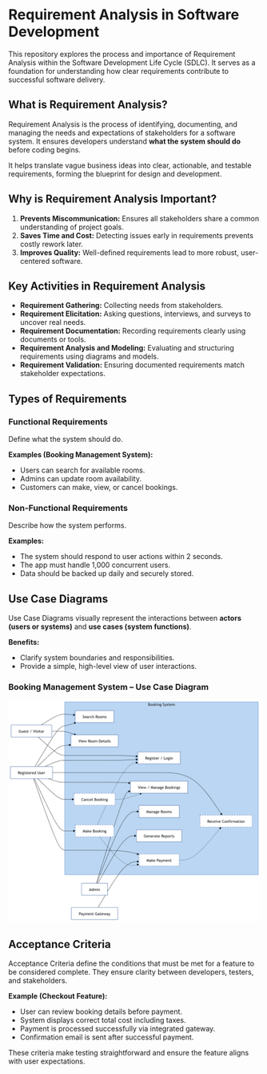
# Requirement Analysis in Software Development

This repository explores the process and importance of Requirement Analysis within the Software Development Life Cycle (SDLC). It serves as a foundation for understanding how clear requirements contribute to successful software delivery.

## What is Requirement Analysis?

Requirement Analysis is the process of identifying, documenting, and managing the needs and expectations of stakeholders for a software system. It ensures developers understand **what the system should do** before coding begins.

It helps translate vague business ideas into clear, actionable, and testable requirements, forming the blueprint for design and development.
## Why is Requirement Analysis Important?

1. **Prevents Miscommunication:** Ensures all stakeholders share a common understanding of project goals.
2. **Saves Time and Cost:** Detecting issues early in requirements prevents costly rework later.
3. **Improves Quality:** Well-defined requirements lead to more robust, user-centered software.


## Key Activities in Requirement Analysis

- **Requirement Gathering:** Collecting needs from stakeholders.
- **Requirement Elicitation:** Asking questions, interviews, and surveys to uncover real needs.
- **Requirement Documentation:** Recording requirements clearly using documents or tools.
- **Requirement Analysis and Modeling:** Evaluating and structuring requirements using diagrams and models.
- **Requirement Validation:** Ensuring documented requirements match stakeholder expectations.

## Types of Requirements

### Functional Requirements
Define what the system should do.

**Examples (Booking Management System):**
- Users can search for available rooms.
- Admins can update room availability.
- Customers can make, view, or cancel bookings.

### Non-Functional Requirements
Describe how the system performs.

**Examples:**
- The system should respond to user actions within 2 seconds.
- The app must handle 1,000 concurrent users.
- Data should be backed up daily and securely stored.

## Use Case Diagrams

Use Case Diagrams visually represent the interactions between **actors (users or systems)** and **use cases (system functions)**.

**Benefits:**
- Clarify system boundaries and responsibilities.
- Provide a simple, high-level view of user interactions.

### Booking Management System – Use Case Diagram
![Booking System Use Case Diagram](./alx-booking-uc.png)

## Acceptance Criteria

Acceptance Criteria define the conditions that must be met for a feature to be considered complete. They ensure clarity between developers, testers, and stakeholders.

**Example (Checkout Feature):**

- User can review booking details before payment.
- System displays correct total cost including taxes.
- Payment is processed successfully via integrated gateway.
- Confirmation email is sent after successful payment.

These criteria make testing straightforward and ensure the feature aligns with user expectations.



